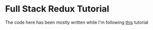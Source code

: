 Full Stack Redux Tutorial
=========================

The code here has been mostly written while I'm following [this](http://teropa.info/blog/2015/09/10/full-stack-redux-tutorial.html) tutorial
